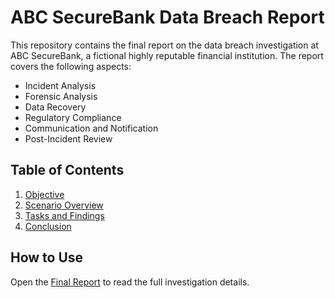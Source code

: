 # ABC SecureBank Data Breach Report

This repository contains the final report on the data breach investigation at ABC SecureBank, a fictional highly reputable financial institution. The report covers the following aspects:
- Incident Analysis
- Forensic Analysis
- Data Recovery
- Regulatory Compliance
- Communication and Notification
- Post-Incident Review

## Table of Contents

1. [Objective](Final_Report.pdf#page=1)
2. [Scenario Overview](Final_Report.pdf#page=2)
3. [Tasks and Findings](Final_Report.pdf#page=3)
4. [Conclusion](Final_Report.pdf#page=10)

## How to Use

Open the [Final Report](Final_Report.pdf) to read the full investigation details.
